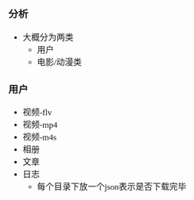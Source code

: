 <span  style="font-family: Simsun,serif; font-size: 17px; ">

### 分析

- 大概分为两类
  - 用户
  - 电影/动漫类

### 用户

- 视频-flv
- 视频-mp4
- 视频-m4s
- 相册
- 文章
- 日志
  - 每个目录下放一个json表示是否下载完毕


</span>